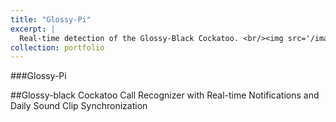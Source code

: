 ```yaml
---
title: "Glossy-Pi"
excerpt: |
  Real-time detection of the Glossy-Black Cockatoo. <br/><img src='/images/500x300.png'>
collection: portfolio
---
```


###Glossy-Pi

##Glossy-black Cockatoo Call Recognizer with Real-time Notifications and Daily Sound Clip Synchronization
